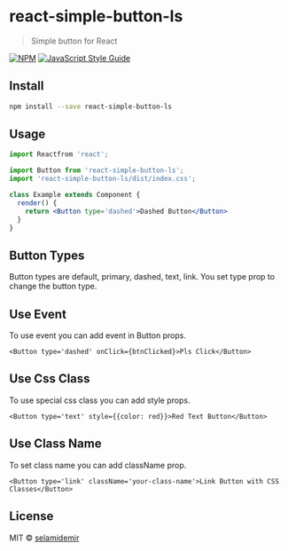 # react-simple-button-ls

> Simple button for React

[![NPM](https://img.shields.io/npm/v/react-simple-button-ls.svg)](https://www.npmjs.com/package/react-simple-button-ls) [![JavaScript Style Guide](https://img.shields.io/badge/code_style-standard-brightgreen.svg)](https://standardjs.com)

## Install

```bash
npm install --save react-simple-button-ls
```

## Usage

```jsx
import Reactfrom 'react';

import Button from 'react-simple-button-ls';
import 'react-simple-button-ls/dist/index.css';

class Example extends Component {
  render() {
    return <Button type='dashed'>Dashed Button</Button>
  }
}
```
## Button Types
Button types are default, primary, dashed, text, link. You set type prop to change the button type.

## Use Event
To use event you can add event in Button props.

```<Button type='dashed' onClick={btnClicked}>Pls Click</Button>```

## Use Css Class
To use special css class you can add style props.

```<Button type='text' style={{color: red}}>Red Text Button</Button>```

## Use Class Name
To set class name you can add className prop.

```<Button type='link' className='your-class-name'>Link Button with CSS Classes</Button>```

## License

MIT © [selamidemir](https://github.com/selamidemir)
